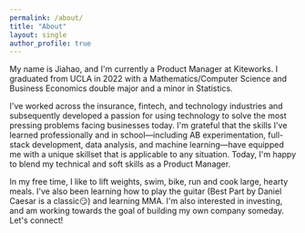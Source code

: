 ```yaml
---
permalink: /about/
title: "About"
layout: single
author_profile: true
---
```


My name is Jiahao, and I'm currently a Product Manager at Kiteworks. I graduated from UCLA in 2022 with a Mathematics/Computer Science and Business Economics double major and a minor in Statistics.
                      
I've worked across the insurance, fintech, and technology industries and subsequently developed a passion for using technology to solve the most pressing problems facing businesses today. I'm grateful that the skills I've learned professionally and in school—including AB experimentation, full-stack development, data analysis, and machine learning—have equipped me with a unique skillset that is applicable to any situation. Today, I'm happy to blend my technical and soft skills as a Product Manager.

In my free time, I like to lift weights, swim, bike, run and cook large, hearty meals. I've also been learning how to play the guitar (Best Part by Daniel Caesar is a classic😏) and learning MMA. I'm also interested in investing, and am working towards the goal of building my own company someday. Let's connect!

